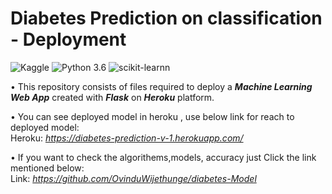 # Diabetes Prediction on classification - Deployment
![Kaggle](https://img.shields.io/badge/Dataset-Kaggle-blue.svg) ![Python 3.6](https://img.shields.io/badge/Python-3.6-brightgreen.svg) ![scikit-learnn](https://img.shields.io/badge/Library-Scikit_Learn-orange.svg)

• This repository consists of files required to deploy a ___Machine Learning Web App___ created with ___Flask___ on ___Heroku___ platform.

• You can see deployed model in heroku , use below link for reach to deployed model:<br />
Heroku: _https://diabetes-prediction-v-1.herokuapp.com/_

• If you want to check the algorithems,models, accuracy just Click the link mentioned below:<br />
Link: _https://github.com/OvinduWijethunge/diabetes-Model_


